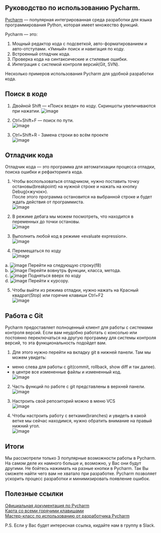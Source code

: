 ## Руководство по использованию Pycharm.

[Pycharm](https://www.jetbrains.com/ru-ru/pycharm/) — популярная интегрированная среда разработки для языка программирования Python, которая имеет множество функций.  

Pycharm — это:
1. Мощный редактор кода с подсветкой, авто-форматированием и авто-отступами.
«Умный» поиск и навигация по коду.  
2. Встроенный отладчик кода.  
3. Проверка кода на синтаксические и стилевые ошибки.  
4. Интеграция с системой контроля версий(Git, SVN).  

Несколько примеров использования Pycharm для удобной разработки кода.

## Поиск в коде

1. Двойной Shift — «Поиск везде» по коду. Скриншоты увеличиваются при нажатии. 
![image](https://user-images.githubusercontent.com/12861849/95025154-8288e900-0690-11eb-88aa-f5e924f4d16a.png)

2. Ctrl+Shift+F — поиск по пути.  
![image](https://user-images.githubusercontent.com/12861849/95025176-97fe1300-0690-11eb-8ad9-8804893b7a0b.png)

3. Ctrl+Shift+R - Замена строки во всём проекте  
![image](https://user-images.githubusercontent.com/12861849/95025195-acdaa680-0690-11eb-9f6e-777b6400a073.png)


## Отладчик кода

Отладчик кода — это программа для автоматизации процесса отладки, поиска ошибки и рефакторинга кода.

1. Чтобы воспользоваться отладчиком, нужно поставить точку остановы(breakpoint) на нужной строке и нажать на кнопку Debug(«жучок»).  
После этого программа остановится на выбранной строке и будет ждать действия от программиста.  
![image](https://user-images.githubusercontent.com/12861849/95025208-c24fd080-0690-11eb-8e9d-e285d5da08c0.png)

2. В режиме дебага мы можем посмотреть, что находится в переменных до точки остановы.  
![image](https://user-images.githubusercontent.com/12861849/95025217-cf6cbf80-0690-11eb-832f-16bfd095eaa3.png)

3. Выполнить любой код в режиме «evaluate expression».  
![image](https://user-images.githubusercontent.com/12861849/95025227-deec0880-0690-11eb-98f0-056b417347e9.png)

4. Перемещаться по коду  
![image](https://user-images.githubusercontent.com/12861849/95025236-ef03e800-0690-11eb-8112-26517da18acb.png)

 a. ![image](https://user-images.githubusercontent.com/12861849/95024536-45baf300-068c-11eb-9ae2-1d72012d49d7.png) Перейти на следующую строку(f8)  
 b. ![image](https://user-images.githubusercontent.com/12861849/95024582-97fc1400-068c-11eb-951a-c8a72ae98cc0.png) Перейти вовнутрь функции, класса, метода.  
 c. ![image](https://user-images.githubusercontent.com/12861849/95024587-a4806c80-068c-11eb-90d1-52e76ca0b85e.png) Подняться вверх по коду  
 d. ![image](https://user-images.githubusercontent.com/12861849/95024592-ad713e00-068c-11eb-9adb-9a5d16ffe3b7.png) Перейти к курсору.  
 
5. Чтобы выйти из режима отладки, нужно нажать на Красный квадрат(Stop) или горячие клавиши Ctrl+F2  
![image](https://user-images.githubusercontent.com/12861849/95025245-fcb96d80-0690-11eb-8463-db178e874753.png)

## Работа с Git
Pycharm предоставляет полноценный клиент для работы с системами контроля версий. Если вам неудобно работать с консолью или постоянно переключаться на другую программу для системы контроля версий, то эта функциональность подойдет вам.  

1. Для этого нужно перейти на вкладку git в нижней панели. 
Там мы можем увидеть:
- меню слева для работы с git(commit, rollback, show diff и так далее).  
- в центре все измененные файлы и измененный код.  
![image](https://user-images.githubusercontent.com/12861849/95025253-09d65c80-0691-11eb-8d60-111757d4e66a.png)

2. Часть функций по работе с git представлены в верхней панели.  
![image](https://user-images.githubusercontent.com/12861849/95025272-2a9eb200-0691-11eb-9e1c-4429f7aabf8b.png)

3. Настроить свой репозиторий можно в меню VCS  
![image](https://user-images.githubusercontent.com/12861849/95025285-3ab69180-0691-11eb-93bf-3ad8dc607051.png)

4. Чтобы настроить работу с ветками(branches) и увидеть в какой ветке мы сейчас находимся, нужно обратить внимание на правый нижний угол.  
![image](https://user-images.githubusercontent.com/12861849/95025293-4609bd00-0691-11eb-94ab-44707ee284cd.png)

## Итоги
Мы рассмотрели только 3 популярные возможности работы в Pycharm. На самом деле их намного больше и, возможно, у Вас они будут другими. Не бойтесь нажимать на разные кнопки в Pycharm. Так Вы сможете найти чего вам не хватало при разработке. 
Pycharm позволяет ускорить процесс разработки и минимизировать появление ошибок.

## Полезные ссылки
[Официальная документация по Pycharm](https://www.jetbrains.com/help/pycharm/quick-start-guide.html#code-assistance)  
[Карта со всеми горячими клавишами](https://resources.jetbrains.com/storage/products/pycharm/docs/PyCharm_ReferenceCard.pdf)  
[Мастер-класс по использованию от разработчика Pycharm](https://www.youtube.com/watch?v=DpscmxH2LQU)  

P.S. Если у Вас будет интересная ссылка, кидайте нам в группу в Slack.


